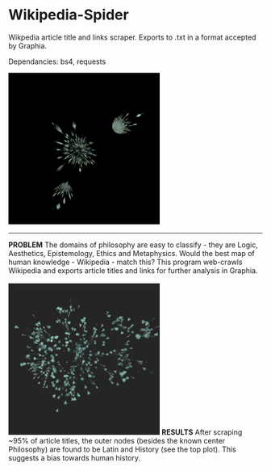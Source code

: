 # Wikipedia-Spider
Wikpedia article title and links scraper. Exports to .txt in a format accepted by Graphia.

Dependancies: bs4, requests

<img src="https://raw.githubusercontent.com/colinbrandonpierce/Wikipedia-Spider/main/allmap.png" width="300" height="300" />
<hr>
<b>PROBLEM</b>
The domains of philosophy are easy to classify - they are Logic, Aesthetics, Epistemology, Ethics and Metaphysics. Would the best map of human knowledge - Wikipedia - match this? This program web-crawls Wikipedia and exports article titles and links for further analysis in Graphia. 
<br><br>

<img src="https://raw.githubusercontent.com/colinbrandonpierce/Wikipedia-Spider/main/early.jpg" width="300" height="300" />
<b>RESULTS</b>
After scraping ~95% of article titles, the outer nodes (besides the known center Philosophy) are found to be Latin and History (see the top plot). This suggests a bias towards human history.


